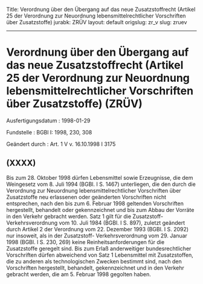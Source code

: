 Title: Verordnung über den Übergang auf das neue Zusatzstoffrecht (Artikel 25 der
  Verordnung zur Neuordnung lebensmittelrechtlicher Vorschriften über Zusatzstoffe)
jurabk: ZRÜV
layout: default
origslug: zr_v
slug: zruev

---

# Verordnung über den Übergang auf das neue Zusatzstoffrecht (Artikel 25 der Verordnung zur Neuordnung lebensmittelrechtlicher Vorschriften über Zusatzstoffe) (ZRÜV)

Ausfertigungsdatum
:   1998-01-29

Fundstelle
:   BGBl I: 1998, 230, 308

Geändert durch
:   Art. 1 V v. 16.10.1998 I 3175


## (XXXX)

Bis zum 28. Oktober 1998 dürfen Lebensmittel sowie Erzeugnisse, die
dem Weingesetz vom 8. Juli 1994 (BGBl. I S. 1467) unterliegen, die den
durch die Verordnung zur Neuordnung lebensmittelrechtlicher
Vorschriften über Zusatzstoffe neu erlassenen oder geänderten
Vorschriften nicht entsprechen, nach den bis zum 6. Februar 1998
geltenden Vorschriften hergestellt, behandelt oder gekennzeichnet und
bis zum Abbau der Vorräte in den Verkehr gebracht werden. Satz 1 gilt
für die Zusatzstoff-Verkehrsverordnung vom 10. Juli 1984 (BGBl. I S.
897), zuletzt geändert durch Artikel 2 der Verordnung vom 22. Dezember
1993 (BGBl. I S. 2092) nur insoweit, als in der Zusatzstoff-
Verkehrsverordnung vom 29. Januar 1998 (BGBl. I S. 230, 269) keine
Reinheitsanforderungen für die Zusatzstoffe geregelt sind. Bis zum
Erlaß anderweitiger bundesrechtlicher Vorschriften dürfen abweichend
von Satz 1 Lebensmittel mit Zusatzstoffen, die zu anderen als
technologischen Zwecken bestimmt sind, nach den Vorschriften
hergestellt, behandelt, gekennzeichnet und in den Verkehr gebracht
werden, die am 5. Februar 1998 gegolten haben.

